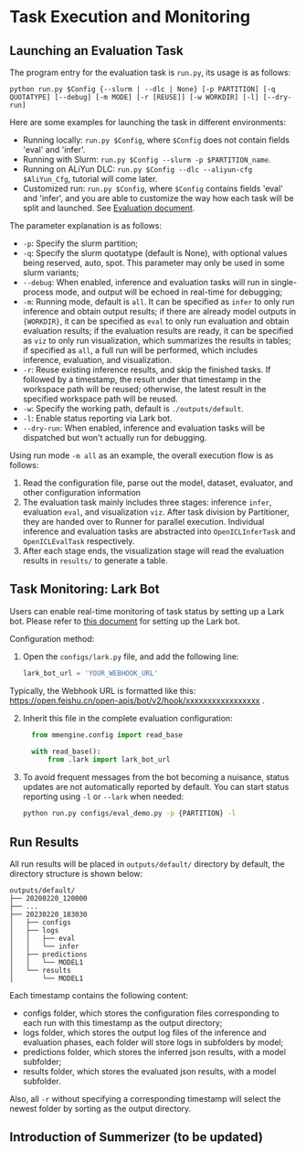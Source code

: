 # Task Execution and Monitoring

## Launching an Evaluation Task

The program entry for the evaluation task is `run.py`, its usage is as follows:

```shell
python run.py $Config {--slurm | --dlc | None} [-p PARTITION] [-q QUOTATYPE] [--debug] [-m MODE] [-r [REUSE]] [-w WORKDIR] [-l] [--dry-run]
```

Here are some examples for launching the task in different environments:

- Running locally: `run.py $Config`, where `$Config` does not contain fields 'eval' and 'infer'.
- Running with Slurm: `run.py $Config --slurm -p $PARTITION_name`.
- Running on ALiYun DLC: `run.py $Config --dlc --aliyun-cfg $AliYun_Cfg`, tutorial will come later.
- Customized run: `run.py $Config`, where `$Config` contains fields 'eval' and 'infer', and you are able to customize the way how each task will be split and launched. See [Evaluation document](./evaluation.md).

The parameter explanation is as follows:

- `-p`: Specify the slurm partition;
- `-q`: Specify the slurm quotatype (default is None), with optional values being reserved, auto, spot. This parameter may only be used in some slurm variants;
- `--debug`: When enabled, inference and evaluation tasks will run in single-process mode, and output will be echoed in real-time for debugging;
- `-m`: Running mode, default is `all`. It can be specified as `infer` to only run inference and obtain output results; if there are already model outputs in `{WORKDIR}`, it can be specified as `eval` to only run evaluation and obtain evaluation results; if the evaluation results are ready, it can be specified as `viz` to only run visualization, which summarizes the results in tables; if specified as `all`, a full run will be performed, which includes inference, evaluation, and visualization.
- `-r`: Reuse existing inference results, and skip the finished tasks. If followed by a timestamp, the result under that timestamp in the workspace path will be reused; otherwise, the latest result in the specified workspace path will be reused.
- `-w`: Specify the working path, default is `./outputs/default`.
- `-l`: Enable status reporting via Lark bot.
- `--dry-run`: When enabled, inference and evaluation tasks will be dispatched but won't actually run for debugging.

Using run mode `-m all` as an example, the overall execution flow is as follows:

1. Read the configuration file, parse out the model, dataset, evaluator, and other configuration information
2. The evaluation task mainly includes three stages: inference `infer`, evaluation `eval`, and visualization `viz`. After task division by Partitioner, they are handed over to Runner for parallel execution. Individual inference and evaluation tasks are abstracted into `OpenICLInferTask` and `OpenICLEvalTask` respectively.
3. After each stage ends, the visualization stage will read the evaluation results in `results/` to generate a table.

## Task Monitoring: Lark Bot

Users can enable real-time monitoring of task status by setting up a Lark bot. Please refer to [this document](https://open.feishu.cn/document/ukTMukTMukTM/ucTM5YjL3ETO24yNxkjN?lang=zh-CN#7a28964d) for setting up the Lark bot.

Configuration method:

1. Open the `configs/lark.py` file, and add the following line:

   ```python
   lark_bot_url = 'YOUR_WEBHOOK_URL'
   ```

Typically, the Webhook URL is formatted like this: https://open.feishu.cn/open-apis/bot/v2/hook/xxxxxxxxxxxxxxxxx .

2. Inherit this file in the complete evaluation configuration:

   ```python
     from mmengine.config import read_base

     with read_base():
         from .lark import lark_bot_url

   ```

3. To avoid frequent messages from the bot becoming a nuisance, status updates are not automatically reported by default. You can start status reporting using `-l` or `--lark` when needed:

   ```bash
   python run.py configs/eval_demo.py -p {PARTITION} -l
   ```

## Run Results

All run results will be placed in `outputs/default/` directory by default, the directory structure is shown below:

```
outputs/default/
├── 20200220_120000
├── ...
├── 20230220_183030
│   ├── configs
│   ├── logs
│   │   ├── eval
│   │   └── infer
│   ├── predictions
│   │   └── MODEL1
│   └── results
│       └── MODEL1
```

Each timestamp contains the following content:

- configs folder, which stores the configuration files corresponding to each run with this timestamp as the output directory;
- logs folder, which stores the output log files of the inference and evaluation phases, each folder will store logs in subfolders by model;
- predictions folder, which stores the inferred json results, with a model subfolder;
- results folder, which stores the evaluated json results, with a model subfolder.

Also, all `-r` without specifying a corresponding timestamp will select the newest folder by sorting as the output directory.

## Introduction of Summerizer (to be updated)
